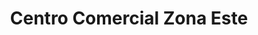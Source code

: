---
title: "Centro Comercial Zona Este"
url: /sevilla/centro-comercial-zona-este/
shop: centro comercial
---